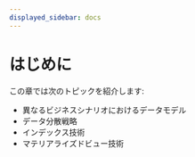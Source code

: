```yaml
---
displayed_sidebar: docs
---
```


# はじめに

この章では次のトピックを紹介します:

- 異なるビジネスシナリオにおけるデータモデル
- データ分散戦略
- インデックス技術
- マテリアライズドビュー技術